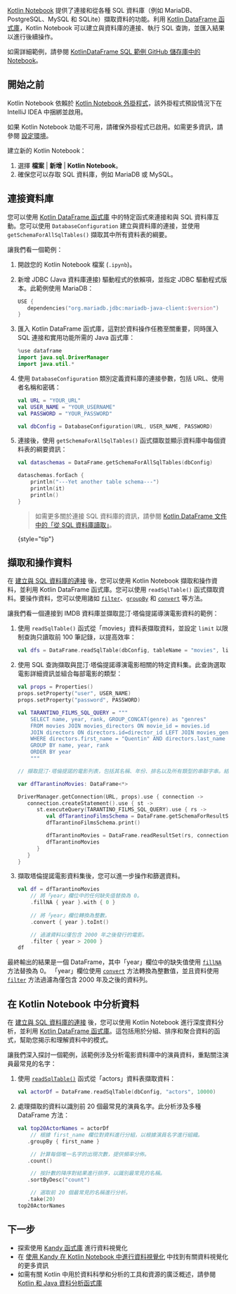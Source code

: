 [//]: # (title: 連接並從資料庫擷取資料)

[Kotlin Notebook](kotlin-notebook-overview.md) 提供了連接和從各種 SQL 資料庫（例如 MariaDB、PostgreSQL、MySQL 和 SQLite）擷取資料的功能。利用 [Kotlin DataFrame 函式庫](https://kotlin.github.io/dataframe/home.html)，Kotlin Notebook 可以建立與資料庫的連接、執行 SQL 查詢，並匯入結果以進行後續操作。

如需詳細範例，請參閱 [KotlinDataFrame SQL 範例 GitHub 儲存庫中的 Notebook](https://github.com/zaleslaw/KotlinDataFrame-SQL-Examples/blob/master/notebooks/imdb.ipynb)。

## 開始之前

Kotlin Notebook 依賴於 [Kotlin Notebook 外掛程式](https://plugins.jetbrains.com/plugin/16340-kotlin-notebook)，該外掛程式預設情況下在 IntelliJ IDEA 中捆綁並啟用。

如果 Kotlin Notebook 功能不可用，請確保外掛程式已啟用。如需更多資訊，請參閱 [設定環境](kotlin-notebook-set-up-env.md)。

建立新的 Kotlin Notebook：

1. 選擇 **檔案** | **新增** | **Kotlin Notebook**。
2. 確保您可以存取 SQL 資料庫，例如 MariaDB 或 MySQL。

## 連接資料庫

您可以使用 [Kotlin DataFrame 函式庫](https://kotlin.github.io/dataframe/home.html) 中的特定函式來連接和與 SQL 資料庫互動。您可以使用 `DatabaseConfiguration` 建立與資料庫的連接，並使用 `getSchemaForAllSqlTables()` 擷取其中所有資料表的綱要。

讓我們看一個範例：

1. 開啟您的 Kotlin Notebook 檔案 (`.ipynb`)。
2. 新增 JDBC (Java 資料庫連接) 驅動程式的依賴項，並指定 JDBC 驅動程式版本。此範例使用 MariaDB：

   ```kotlin
   USE {
      dependencies("org.mariadb.jdbc:mariadb-java-client:$version")
   }
   ```

3. 匯入 Kotlin DataFrame 函式庫，這對於資料操作任務至關重要，同時匯入 SQL 連接和實用功能所需的 Java 函式庫：

   ```kotlin
   %use dataframe
   import java.sql.DriverManager
   import java.util.*
   ```

4. 使用 `DatabaseConfiguration` 類別定義資料庫的連接參數，包括 URL、使用者名稱和密碼：

   ```kotlin
   val URL = "YOUR_URL"
   val USER_NAME = "YOUR_USERNAME"
   val PASSWORD = "YOUR_PASSWORD"
   
   val dbConfig = DatabaseConfiguration(URL, USER_NAME, PASSWORD)
   ```

5. 連接後，使用 `getSchemaForAllSqlTables()` 函式擷取並顯示資料庫中每個資料表的綱要資訊：

   ```kotlin
   val dataschemas = DataFrame.getSchemaForAllSqlTables(dbConfig)
   
   dataschemas.forEach { 
       println("---Yet another table schema---")
       println(it)
       println()
   }
   ```

   > 如需更多關於連接 SQL 資料庫的資訊，請參閱 [Kotlin DataFrame 文件中的「從 SQL 資料庫讀取」](https://kotlin.github.io/dataframe/readsqldatabases.html)。
   > 
   {style="tip"}

## 擷取和操作資料

在 [建立與 SQL 資料庫的連接](#connect-to-database) 後，您可以使用 Kotlin Notebook 擷取和操作資料，並利用 Kotlin DataFrame 函式庫。您可以使用 `readSqlTable()` 函式擷取資料。要操作資料，您可以使用諸如 [`filter`](https://kotlin.github.io/dataframe/filter.html)、[`groupBy`](https://kotlin.github.io/dataframe/groupby.html) 和 [`convert`](https://kotlin.github.io/dataframe/convert.html) 等方法。

讓我們看一個連接到 IMDB 資料庫並擷取昆汀·塔倫提諾導演電影資料的範例：

1. 使用 `readSqlTable()` 函式從「movies」資料表擷取資料，並設定 `limit` 以限制查詢只讀取前 100 筆記錄，以提高效率：

   ```kotlin
   val dfs = DataFrame.readSqlTable(dbConfig, tableName = "movies", limit = 100)
   ```

2. 使用 SQL 查詢擷取與昆汀·塔倫提諾導演電影相關的特定資料集。此查詢選取電影詳細資訊並組合每部電影的類型：

   ```kotlin
   val props = Properties()
   props.setProperty("user", USER_NAME)
   props.setProperty("password", PASSWORD)
   
   val TARANTINO_FILMS_SQL_QUERY = """
       SELECT name, year, rank, GROUP_CONCAT(genre) as "genres"
       FROM movies JOIN movies_directors ON movie_id = movies.id
       JOIN directors ON directors.id=director_id LEFT JOIN movies_genres ON movies.id = movies_genres.movie_id
       WHERE directors.first_name = "Quentin" AND directors.last_name = "Tarantino"
       GROUP BY name, year, rank
       ORDER BY year
       """
   
   // 擷取昆汀·塔倫提諾的電影列表，包括其名稱、年份、排名以及所有類型的串聯字串。結果按名稱、年份、排名分組，並按年份排序。
   
   var dfTarantinoMovies: DataFrame<*>
   
   DriverManager.getConnection(URL, props).use { connection ->
      connection.createStatement().use { st ->
         st.executeQuery(TARANTINO_FILMS_SQL_QUERY).use { rs ->
            val dfTarantinoFilmsSchema = DataFrame.getSchemaForResultSet(rs, connection)
            dfTarantinoFilmsSchema.print()
   
            dfTarantinoMovies = DataFrame.readResultSet(rs, connection)
            dfTarantinoMovies
         }
      }
   }
   ```

3. 擷取塔倫提諾電影資料集後，您可以進一步操作和篩選資料。

   ```kotlin
   val df = dfTarantinoMovies
       // 將「year」欄位中的任何缺失值替換為 0。
       .fillNA { year }.with { 0 }
       
       // 將「year」欄位轉換為整數。
       .convert { year }.toInt()
   
       // 過濾資料以僅包含 2000 年之後發行的電影。
       .filter { year > 2000 }
   df
   ```

最終輸出的結果是一個 DataFrame，其中「year」欄位中的缺失值使用 [`fillNA`](https://kotlin.github.io/dataframe/fill.html#fillna) 方法替換為 0。 「year」欄位使用 [`convert`](https://kotlin.github.io/dataframe/convert.html) 方法轉換為整數值，並且資料使用 [`filter`](https://kotlin.github.io/dataframe/filter.html) 方法過濾為僅包含 2000 年及之後的資料列。

## 在 Kotlin Notebook 中分析資料

在 [建立與 SQL 資料庫的連接](#connect-to-database) 後，您可以使用 Kotlin Notebook 進行深度資料分析，並利用 [Kotlin DataFrame 函式庫](https://kotlin.github.io/dataframe/home.html)。這包括用於分組、排序和聚合資料的函式，幫助您揭示和理解資料中的模式。

讓我們深入探討一個範例，該範例涉及分析電影資料庫中的演員資料，重點關注演員最常見的名字：

1. 使用 [`readSqlTable()`](https://kotlin.github.io/dataframe/readsqldatabases.html#reading-specific-tables) 函式從「actors」資料表擷取資料：

   ```kotlin
   val actorDf = DataFrame.readSqlTable(dbConfig, "actors", 10000)
   ```

2. 處理擷取的資料以識別前 20 個最常見的演員名字。此分析涉及多種 DataFrame 方法：

   ```kotlin
   val top20ActorNames = actorDf
       // 根據 first_name 欄位對資料進行分組，以根據演員名字進行組織。
      .groupBy { first_name }
   
       // 計算每個唯一名字的出現次數，提供頻率分佈。
      .count()
   
       // 按計數的降序對結果進行排序，以識別最常見的名稱。
      .sortByDesc("count")
   
       // 選取前 20 個最常見的名稱進行分析。
      .take(20)
   top20ActorNames
   ```

## 下一步

* 探索使用 [Kandy 函式庫](https://kotlin.github.io/kandy/examples.html) 進行資料視覺化
* 在 [使用 Kandy 在 Kotlin Notebook 中進行資料視覺化](data-analysis-visualization.md) 中找到有關資料視覺化的更多資訊
* 如需有關 Kotlin 中用於資料科學和分析的工具和資源的廣泛概述，請參閱 [Kotlin 和 Java 資料分析函式庫](data-analysis-libraries.md)
